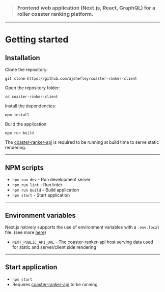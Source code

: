 > ### Frontend web application (Next.js, React, GraphQL) for a roller coaster ranking platform.

----------

# Getting started

## Installation

Clone the repository:

    git clone https://github.com/ajdhefley/coaster-ranker-client

Open the repository folder:

    cd coaster-ranker-client
    
Install the dependencies:
    
    npm install

Build the application:
    
    npm run build

The [coaster-ranker-api](https://github.com/ajdhefley/coaster-ranker-api) is required to be running at build time to serve static rendering.
    
----------

## NPM scripts

- `npm run dev` - Run development server
- `npm run lint` - Run linter
- `npm run build` - Build application
- `npm start` - Start application

----------

## Environment variables

Next.js natively supports the use of environment variables with a `.env.local` file. (see more [here](https://nextjs.org/docs/basic-features/environment-variables))

- `NEXT_PUBLIC_API_URL` - The [coaster-ranker-api](https://github.com/ajdhefley/coaster-ranker-api) host serving data used for static and server/client side rendering

----------

## Start application

- `npm start`
- Requires [coaster-ranker-api](https://github.com/ajdhefley/coaster-ranker-api) to be running
      
